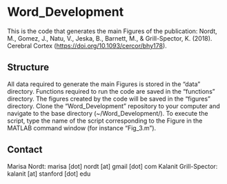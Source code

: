# Word_Development

This is the code that generates the main Figures of the publication: Nordt, M., Gomez, J., Natu, V., Jeska, B., Barnett, M., & Grill-Spector, K. (2018). Cerebral Cortex (https://doi.org/10.1093/cercor/bhy178). 



## Structure
All data required to generate the main Figures is stored in the “data” directory. Functions required to run the code are saved in the “functions” directory. The figures created by the code will be saved in the “figures” directory.
Clone the “Word_Development” repository to your computer and navigate to the base directory (~/Word_Development/). To execute the script, type the name of the script corresponding to the Figure in the MATLAB command window (for instance “Fig_3.m”).


## Contact
Marisa Nordt:  marisa [dot] nordt [at] gmail [dot] com
Kalanit Grill-Spector: kalanit [at] stanford [dot] edu
